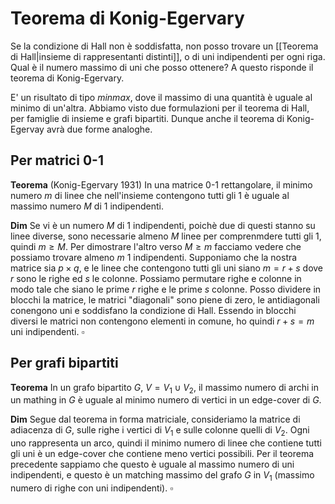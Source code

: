 # Teorema di Konig-Egervary

Se la condizione di Hall non è soddisfatta, non posso trovare un [[Teorema di Hall|insieme di rappresentanti distinti]], o di uni indipendenti per ogni riga. Qual è il numero massimo di uni che posso ottenere? A questo risponde il teorema di Konig-Egervary.

E' un risultato di tipo _minmax_, dove il massimo di una quantità è uguale al minimo di un'altra. Abbiamo visto due formulazioni per il teorema di Hall, per famiglie di insieme e grafi bipartiti. Dunque anche il teorema di Konig-Egervay avrà due forme analoghe.

## Per matrici $0$-$1$

**Teorema** (Konig-Egervary 1931) In una matrice $0$-$1$ rettangolare, il minimo numero $m$ di linee che nell'insieme contengono tutti gli $1$ è uguale al massimo numero $M$ di $1$ indipendenti.

**Dim** Se vi è un numero $M$ di $1$ indipendenti, poichè due di questi stanno su linee diverse, sono necessarie almeno $M$ linee per comprenmdere tutti gli $1$, quindi $m \geq M$.
Per dimostrare l'altro verso $M \geq m$ facciamo vedere che possiamo trovare almeno $m$ $1$ indipendenti. Supponiamo che la nostra matrice sia $p \times q$, e le linee che contengono tutti gli uni siano $m = r+s$ dove $r$ sono le righe ed $s$ le colonne. Possiamo permutare righe e colonne in modo tale che siano le prime $r$ righe e le prime $s$ colonne. Posso dividere in blocchi la matrice, le matrici "diagonali" sono piene di zero, le antidiagonali conengono uni e soddisfano la condizione di Hall. Essendo in blocchi diversi le matrici non contengono elementi in comune, ho quindi $r+s = m$ uni indipendenti. $\square$

## Per grafi bipartiti

**Teorema** In un grafo bipartito $G$, $V=V_1\cup V_2$, il massimo numero di archi in un mathing in $G$ è uguale al minimo numero di vertici in un edge-cover di $G$.

**Dim** Segue dal teorema in forma matriciale, consideriamo la matrice di adiacenza di $G$, sulle righe i vertici di $V_1$ e sulle colonne quelli di $V_2$. Ogni uno rappresenta un arco, quindi il minimo numero di linee che contiene tutti gli uni è un edge-cover che contiene meno vertici possibili. Per il teorema precedente sappiamo che questo è uguale al massimo numero di uni indipendenti, e questo è un matching massimo del grafo $G$ in $V_1$ (massimo numero di righe con uni indipendenti). $\square$

